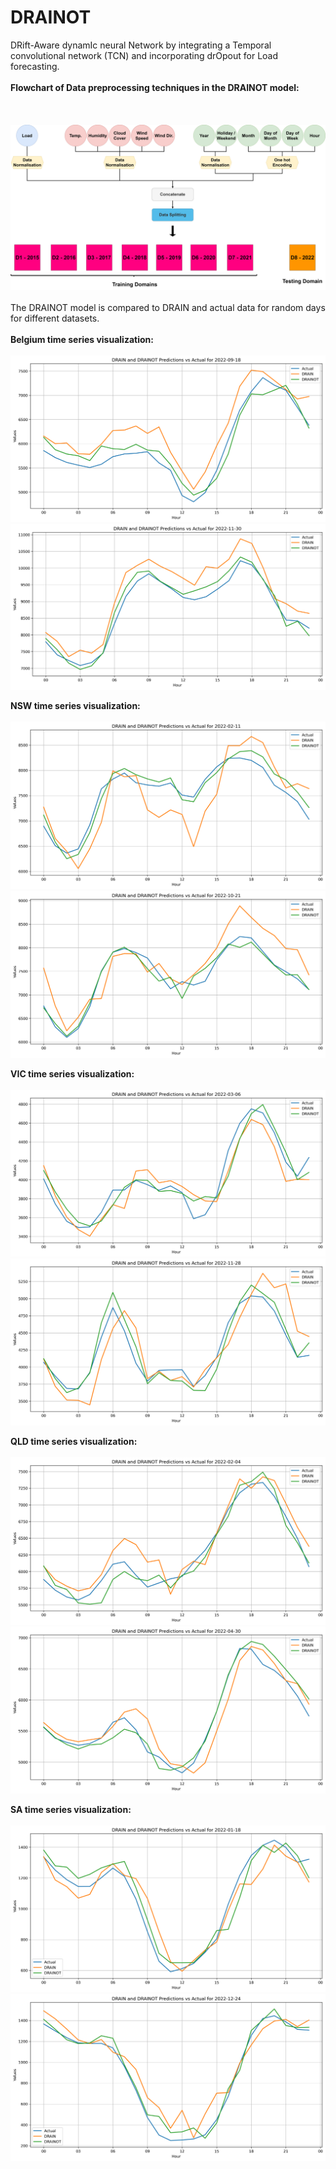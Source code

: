 # DRAINOT
DRift-Aware dynamIc neural Network by integrating a Temporal convolutional network (TCN) and incorporating drOpout for Load forecasting.<br>
<br>
**Flowchart of Data preprocessing techniques in the DRAINOT model:**<br>
<br>
<br>
<br>
![Graph Description](dataprocessing.png)
<br>
<br>
The DRAINOT model is compared to DRAIN and actual data for random days for different datasets.<br>
<br>
**Belgium time series visualization:**<br>
<br>
![Graph Description](ELIA_Predictions_2022-09-18.png)<br>
![Graph Description](ELIA_Predictions_2022-11-30.png)
<br>

**NSW time series visualization:**<br>
<br>
![Graph Description](NSW_Predictions_2022-02-11.png)<br>
![Graph Description](NSW_Predictions_2022-10-21.png)
<br>

**VIC time series visualization:**<br>
<br>
![Graph Description](VIC_Predictions_2022-03-06.png)<br>
![Graph Description](VIC_Predictions_2022-11-28.png)
<br>

**QLD time series visualization:**<br>
<br>
![Graph Description](QLD_Predictions_2022-02-04.png)<br>
![Graph Description](QLD_Predictions_2022-04-30.png)
<br>

**SA time series visualization:**<br>
<br>
![Graph Description](SA_Predictions_2022-01-18.png)<br>
![Graph Description](SA_Predictions_2022-12-24.png)
<br>
